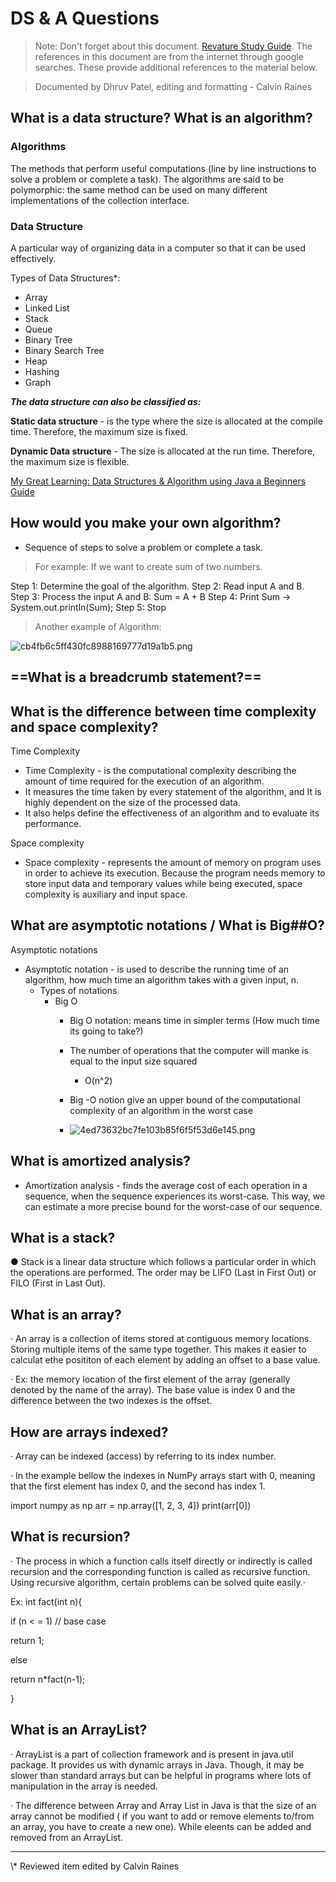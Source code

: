 # DS & A Questions

> Note: Don't forget about this document. [Revature Study Guide](https://sites.google.com/revature.com/studyguide/java?authuser=0). The references in this document are from the internet through google searches. These provide additional references to the material below.

> Documented by Dhruv Patel, editing and formatting - Calvin Raines

## What is a data structure? What is an algorithm?

### Algorithms
The methods that perform useful computations (line by line instructions to solve a problem or complete a task). The algorithms are said to be polymorphic: the same method can be used on many different implementations of the collection interface.

### Data Structure
A particular way of organizing data in a computer so that it can be used effectively.


    
Types of Data Structures\*:

* Array
* Linked List
* Stack
* Queue
* Binary Tree
* Binary Search Tree
* Heap
* Hashing
* Graph

**_The data structure can also be classified as:_**

**Static data structure** - is the type where the size is allocated at the compile time. Therefore, the maximum size is fixed.

**Dynamic Data structure** - The size is allocated at the run time. Therefore, the maximum size is flexible.

[My Great Learning: Data Structures & Algorithm using Java a Beginners Guide](https://www.mygreatlearning.com/blog/data-structures-using-java/#what-are-data-structure)
        
## How would you make your own algorithm?

* Sequence of steps to solve a problem or complete a task.

> For example: If we want to create sum of two numbers.

Step 1: Determine the goal of the algorithm.
Step 2: Read input A and B.
Step 3: Process the input A and B: Sum = A + B
Step 4: Print Sum -> System.out.println(Sum);
Step 5: Stop

> Another example of Algorithm:

![cb4fb6c5ff430fc8988169777d19a1b5.png](file:///C:/Users/dp179/.config/joplin-desktop/resources/43c1b63ce5cd4b65ad2c997171a10582.png)

## ==What is a breadcrumb statement?==

## What is the difference between time complexity and space complexity?

Time Complexity

* Time Complexity - is the computational complexity describing the amount of time required for the execution of an algorithm.
* It measures the time taken by every statement of the algorithm, and It is highly dependent on the size of the processed data.
* It also helps define the effectiveness of an algorithm and to evaluate its performance.

Space complexity

* Space complexity - represents the amount of memory on program uses in order to achieve its execution. Because the program needs memory to store input data and temporary values while being executed, space complexity is auxiliary and input space.

## What are asymptotic notations / What is Big##O?

Asymptotic notations

* Asymptotic notation - is used to describe the running time of an algorithm, how much time an algorithm takes with a given input, n.
    * Types of notations
        * Big O
            * Big O notation: means time in simpler terms (How much time its going to take?)
                
            * The number of operations that the computer will manke is equal to the input size squared
                
                * O(n^2)
            * Big -O notion give an upper bound of the computational complexity of an algorithm in the worst case
                
            * ![4ed73632bc7fe103b85f6f5f53d6e145.png](file:///C:/Users/dp179/.config/joplin-desktop/resources/3cdc1d5ac35646348c11113ac12507d5.png)

## What is amortized analysis?

* Amortization analysis -  finds the average cost of each operation in a sequence, when the sequence experiences its worst-case. This way, we can estimate a more precise bound for the worst-case of our sequence.

## What is a stack?

● Stack is a linear data structure which follows a particular order in which the operations are performed. The order may be LIFO (Last in First Out) or FILO (First in Last Out).

## What is an array?

· An array is a collection of items stored at contiguous memory locations. Storing multiple items of the same type together. This makes it easier to calculat ethe posititon of each element by adding an offset to a base value.

· Ex: the memory location of the first element of the array (generally denoted by the name of the array). The base value is index 0 and the difference between the two indexes is the offset.

## How are arrays indexed?

· Array can be indexed (access) by referring to its index number.

· In the example bellow the indexes in NumPy arrays start with 0, meaning that the first element has index 0, and the second has index 1.

import numpy as np
arr = np.array([1, 2, 3, 4])
print(arr[0])

## What is recursion?

· The process in which a function calls itself directly or indirectly is called recursion and the corresponding function is called as recursive function. Using recursive algorithm, certain problems can be solved quite easily.·

Ex:  int fact(int n){

if (n < = 1) // base case

return 1;

else

return n*fact(n-1);

}

## What is an ArrayList?

· ArrayList is a part of collection framework and is present in java.util package. It provides us with dynamic arrays in Java. Though, it may be slower than standard arrays but can be helpful in programs where lots of manipulation in the array is needed.

· The difference between Array and Array List in Java is that the size of an array cannot be modified ( if you want to add or remove elements to/from an array, you have to create a new one). While eleents can be added and removed from an ArrayList.

<hr>
\* Reviewed item edited by Calvin Raines

